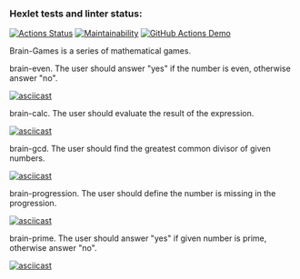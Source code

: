 ### Hexlet tests and linter status:
[![Actions Status](https://github.com/sicrit1/python-project-lvl1/workflows/hexlet-check/badge.svg)](https://github.com/sicrit1/python-project-lvl1/actions)
[![Maintainability](https://api.codeclimate.com/v1/badges/a99a88d28ad37a79dbf6/maintainability)](https://codeclimate.com/github/codeclimate/codeclimate/maintainability)
[![GitHub Actions Demo](https://github.com/sicrit1/python-project-lvl1/actions/workflows/github-actions-demo.yml/badge.svg)](https://github.com/sicrit1/python-project-lvl1/actions/workflows/github-actions-demo.yml)

Brain-Games is a series of mathematical games.

brain-even. The user should answer "yes" if the number is even, otherwise answer "no".

[![asciicast](https://asciinema.org/a/UXKCWDlw4yJjprof5o1mqXqnL.svg)](https://asciinema.org/a/UXKCWDlw4yJjprof5o1mqXqnL)

brain-calc. The user should evaluate the result of the expression.

[![asciicast](https://asciinema.org/a/gNu1kE6UlgMllLdKhxAUWtQGS.svg)](https://asciinema.org/a/gNu1kE6UlgMllLdKhxAUWtQGS)

brain-gcd. The user should find the greatest common divisor of given numbers.

[![asciicast](https://asciinema.org/a/aih79JDejslXfhu0rKaVPcEBi.svg)](https://asciinema.org/a/aih79JDejslXfhu0rKaVPcEBi)

brain-progression. The user should define the number is missing in the progression.

[![asciicast](https://asciinema.org/a/UFd1qr2VwVLSXBhRCcMcfMAQV.svg)](https://asciinema.org/a/UFd1qr2VwVLSXBhRCcMcfMAQV)

brain-prime. The user should answer "yes" if given number is prime, otherwise answer "no".

[![asciicast](https://asciinema.org/a/SsLCU9fW4vpkqudCajYInvfy4.svg)](https://asciinema.org/a/SsLCU9fW4vpkqudCajYInvfy4)
